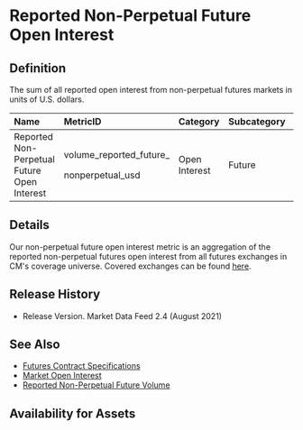 # Reported Non-Perpetual Future Open Interest

## Definition

The sum of all reported open interest from non-perpetual futures markets in units of U.S. dollars.[  
](https://docs.coinmetrics.io/asset-metrics/volume/volume_reported_future_coin_margined_usd_1d)

<table>
  <thead>
    <tr>
      <th style="text-align:left">Name</th>
      <th style="text-align:left">MetricID</th>
      <th style="text-align:left">Category</th>
      <th style="text-align:left">Subcategory</th>
      <th style="text-align:left">Type</th>
      <th style="text-align:left">Unit</th>
      <th style="text-align:left">Frequency</th>
    </tr>
  </thead>
  <tbody>
    <tr>
      <td style="text-align:left">Reported Non-Perpetual Future Open Interest</td>
      <td style="text-align:left">
        <p>volume_reported_future_</p>
        <p>nonperpetual_usd</p>
      </td>
      <td style="text-align:left">Open Interest</td>
      <td style="text-align:left">Future</td>
      <td style="text-align:left">Sum</td>
      <td style="text-align:left">USD</td>
      <td style="text-align:left">1h, 1d</td>
    </tr>
  </tbody>
</table>

## Details

Our non-perpetual future open interest metric is an aggregation of the reported non-perpetual futures open interest from all futures exchanges in CM's coverage universe.  Covered exchanges can be found [here](../../exchanges/all-exchanges.md).

## Release History

* Release Version. Market Data Feed 2.4 \(August 2021\) 

## See Also

* [Futures Contract Specifications](../../market-data/futures-contract-specifications.md)
* [Market Open Interest](../../market-data/market-open-interest.md)
* [Reported Non-Perpetual Future Volume ](../volume/volume_reported_future_nonperpetual_usd_1d.md)

## Availability for Assets

